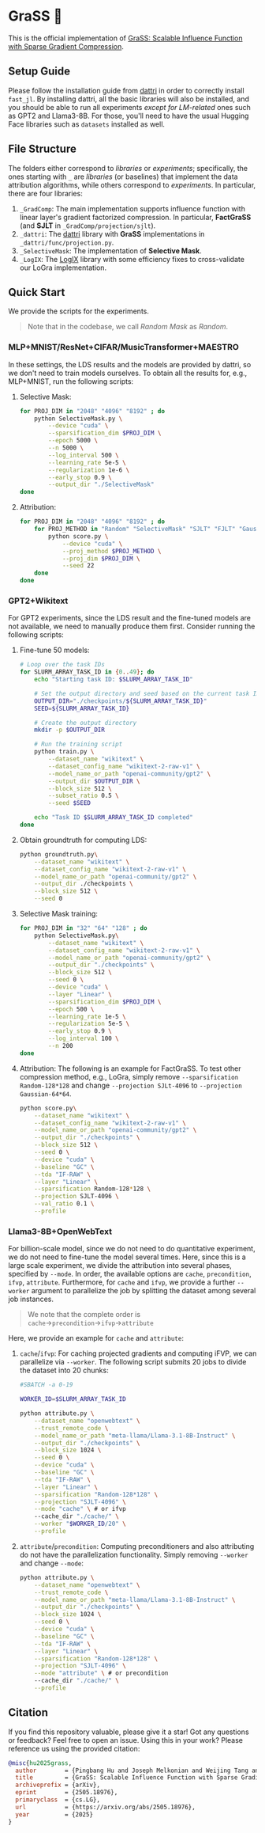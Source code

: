 # GraSS 🌿

This is the official implementation of [GraSS: Scalable Influence Function with Sparse Gradient Compression](https://arxiv.org/abs/2505.18976v1).

## Setup Guide

Please follow the installation guide from [dattri](https://github.com/TRAIS-Lab/dattri) in order to correctly install `fast_jl`. By installing dattri, all the basic libraries will also be installed, and you should be able to run all experiments *except for LM-related* ones such as GPT2 and Llama3-8B. For those, you'll need to have the usual Hugging Face libraries such as `datasets` installed as well.

## File Structure

The folders either correspond to *libraries* or *experiments*; specifically, the ones starting with `_` are *libraries* (or baselines) that implement the data attribution algorithms, while others correspond to *experiments*. In particular, there are four libraries:

1. `_GradComp`: The main implementation supports influence function with linear layer's gradient factorized compression. In particular, **FactGraSS** (and **SJLT** in `_GradComp/projection/sjlt`).
2. `_dattri`: The [dattri](https://github.com/TRAIS-Lab/dattri) library with **GraSS** implementations in `_dattri/func/projection.py`.
3. `_SelectiveMask`: The implementation of **Selective Mask**.
4. `_LogIX`: The [LogIX](https://github.com/logix-project/logix) library with some efficiency fixes to cross-validate our LoGra implementation.

## Quick Start

We provide the scripts for the experiments.

>Note that in the codebase, we call *Random Mask* as *Random*.

### MLP+MNIST/ResNet+CIFAR/MusicTransformer+MAESTRO

In these settings, the LDS results and the models are provided by dattri, so we don't need to train models ourselves. To obtain all the results for, e.g., MLP+MNIST, run the following scripts:

1. Selective Mask:
	```bash
	for PROJ_DIM in "2048" "4096" "8192" ; do
		python SelectiveMask.py \
			--device "cuda" \
			--sparsification_dim $PROJ_DIM \
			--epoch 5000 \
			--n 5000 \
			--log_interval 500 \
			--learning_rate 5e-5 \
			--regularization 1e-6 \
			--early_stop 0.9 \
			--output_dir "./SelectiveMask"
	done
	```
2. Attribution:
	```bash
	for PROJ_DIM in "2048" "4096" "8192" ; do
		for PROJ_METHOD in "Random" "SelectiveMask" "SJLT" "FJLT" "Gaussian"; do
			python score.py \
				--device "cuda" \
				--proj_method $PROJ_METHOD \
				--proj_dim $PROJ_DIM \
				--seed 22
		done
	done
	```

### GPT2+Wikitext

For GPT2 experiments, since the LDS result and the fine-tuned models are not available, we need to manually produce them first. Consider running the following scripts:

1. Fine-tune 50 models:
	```bash
	# Loop over the task IDs
	for SLURM_ARRAY_TASK_ID in {0..49}; do
		echo "Starting task ID: $SLURM_ARRAY_TASK_ID"

		# Set the output directory and seed based on the current task ID
		OUTPUT_DIR="./checkpoints/${SLURM_ARRAY_TASK_ID}"
		SEED=${SLURM_ARRAY_TASK_ID}

		# Create the output directory
		mkdir -p $OUTPUT_DIR

		# Run the training script
		python train.py \
			--dataset_name "wikitext" \
			--dataset_config_name "wikitext-2-raw-v1" \
			--model_name_or_path "openai-community/gpt2" \
			--output_dir $OUTPUT_DIR \
			--block_size 512 \
			--subset_ratio 0.5 \
			--seed $SEED

		echo "Task ID $SLURM_ARRAY_TASK_ID completed"
	done
	```
2. Obtain groundtruth for computing LDS:
	```bash
	python groundtruth.py\
		--dataset_name "wikitext" \
		--dataset_config_name "wikitext-2-raw-v1" \
		--model_name_or_path "openai-community/gpt2" \
		--output_dir ./checkpoints \
		--block_size 512 \
		--seed 0
	```
3. Selective Mask training:
	```bash
	for PROJ_DIM in "32" "64" "128" ; do
		python SelectiveMask.py\
			--dataset_name "wikitext" \
			--dataset_config_name "wikitext-2-raw-v1" \
			--model_name_or_path "openai-community/gpt2" \
			--output_dir "./checkpoints" \
			--block_size 512 \
			--seed 0 \
			--device "cuda" \
			--layer "Linear" \
			--sparsification_dim $PROJ_DIM \
			--epoch 500 \
			--learning_rate 1e-5 \
			--regularization 5e-5 \
			--early_stop 0.9 \
			--log_interval 100 \
			--n 200
	done
	```
4. Attribution: The following is an example for FactGraSS. To test other compression method, e.g., LoGra, simply remove `--sparsification Random-128*128` and change `--projection SJLt-4096` to `--projection Gaussian-64*64`.
	```bash
	python score.py\
		--dataset_name "wikitext" \
		--dataset_config_name "wikitext-2-raw-v1" \
		--model_name_or_path "openai-community/gpt2" \
		--output_dir "./checkpoints" \
		--block_size 512 \
		--seed 0 \
		--device "cuda" \
		--baseline "GC" \
		--tda "IF-RAW" \
		--layer "Linear" \
		--sparsification Random-128*128 \
		--projection SJLT-4096 \
		--val_ratio 0.1 \
		--profile
	```

### Llama3-8B+OpenWebText

For billion-scale model, since we do not need to do quantitative experiment, we do not need to fine-tune the model several times. Here, since this is a large scale experiment, we divide the attribution into several phases, specified by `--mode`. In order, the available options are `cache`, `precondition`, `ifvp`, `attribute`. Furthermore, for `cache` and `ifvp`, we provide a further `--worker` argument to parallelize the job by splitting the dataset among several job instances.

> We note that the complete order is `cache`→`precondition`→`ifvp`→`attribute`

Here, we provide an example for `cache` and `attribute`:

1. `cache`/`ifvp`: For caching projected gradients and computing iFVP, we can parallelize via `--worker`. The following script submits 20 jobs to divide the dataset into 20 chunks:

	```bash
	#SBATCH -a 0-19

	WORKER_ID=$SLURM_ARRAY_TASK_ID

	python attribute.py \
		--dataset_name "openwebtext" \
		--trust_remote_code \
		--model_name_or_path "meta-llama/Llama-3.1-8B-Instruct" \
		--output_dir "./checkpoints" \
		--block_size 1024 \
		--seed 0 \
		--device "cuda" \
		--baseline "GC" \
		--tda "IF-RAW" \
		--layer "Linear" \
		--sparsification "Random-128*128" \
		--projection "SJLT-4096" \
		--mode "cache" \ # or ifvp
		--cache_dir "./cache/" \
		--worker "$WORKER_ID/20" \
		--profile
	```
2. `attribute`/`precondition`: Computing preconditioners and also attributing do  not have the parallelization functionality. Simply removing `--worker` and change `--mode`:

	```bash
	python attribute.py \
		--dataset_name "openwebtext" \
		--trust_remote_code \
		--model_name_or_path "meta-llama/Llama-3.1-8B-Instruct" \
		--output_dir "./checkpoints" \
		--block_size 1024 \
		--seed 0 \
		--device "cuda" \
		--baseline "GC" \
		--tda "IF-RAW" \
		--layer "Linear" \
		--sparsification "Random-128*128" \
		--projection "SJLT-4096" \
		--mode "attribute" \ # or precondition
		--cache_dir "./cache/" \
		--profile
	```

## Citation

If you find this repository valuable, please give it a star! Got any questions or feedback? Feel free to open an issue. Using this in your work? Please reference us using the provided citation:
```bibtex
@misc{hu2025grass,
  author        = {Pingbang Hu and Joseph Melkonian and Weijing Tang and Han Zhao and Jiaqi W. Ma},
  title         = {GraSS: Scalable Influence Function with Sparse Gradient Compression},
  archiveprefix = {arXiv},
  eprint        = {2505.18976},
  primaryclass  = {cs.LG},
  url           = {https://arxiv.org/abs/2505.18976},
  year          = {2025}
}
```
